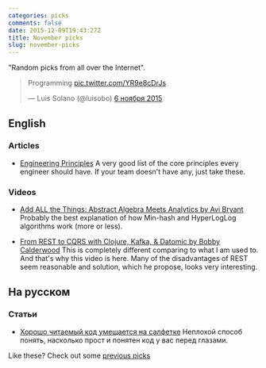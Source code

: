 ```yaml
---
categories: picks
comments: false
date: 2015-12-09T19:43:27Z
title: November picks
slug: november-picks
---
```


"Random picks from all over the Internet".

<!--more-->

<blockquote class="twitter-tweet" lang="ru"><p lang="en" dir="ltr">Programming <a href="https://t.co/YR9e8cDrJs">pic.twitter.com/YR9e8cDrJs</a></p>&mdash; Luis Solano (@luisobo) <a href="https://twitter.com/luisobo/status/662750626875592704">6 ноября 2015</a></blockquote>
<script async src="//platform.twitter.com/widgets.js" charset="utf-8"></script>

## English

### Articles

* [Engineering Principles](https://medium.com/@treystout/engineering-principles-c58f5f8c264b)
  A very good list of the core principles every engineer should have. If your
  team doesn't have any, just take these.

### Videos

* [Add ALL the Things: Abstract Algebra Meets Analytics by Avi Bryant](http://www.infoq.com/presentations/abstract-algebra-analytics)
  Probably the best explanation of how Min-hash and HyperLogLog algorithms work (more or less).

* [From REST to CQRS with Clojure, Kafka, & Datomic by Bobby Calderwood](https://www.youtube.com/watch?v=qDNPQo9UmJA)
  This is completely different comparing to what I am used to. And that's why
  this video is here. Many of the disadvantages of REST seem reasonable and
  solution, which he propose, looks very interesting.

## На русском

### Статьи

* [Хорошо читаемый код умещается на салфетке](https://medium.com/@pismenny/%D1%87%D0%B8%D1%82%D0%B0%D0%B5%D0%BC%D1%8B%D0%B9-%D0%BA%D0%BE%D0%B4-%D0%BF%D1%80%D0%B8%D0%BD%D1%86%D0%B8%D0%BF-%D1%81%D0%B0%D0%BB%D1%84%D0%B5%D1%82%D0%BA%D0%B8-74f0dd50a98a#.95nv9lbd6)
  Неплохой способ понять, насколько прост и понятен код у вас перед глазами.

Like these? Check out some [previous picks](http://homeonrails.com/blog/categories/picks/)

